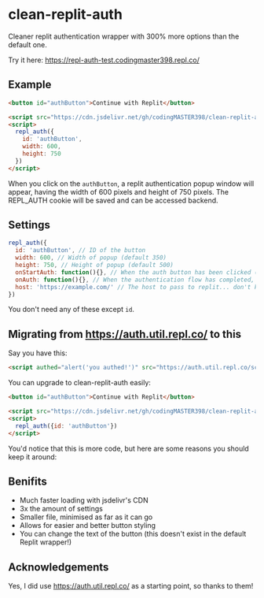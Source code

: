 # clean-replit-auth
Cleaner replit authentication wrapper with 300% more options than the default one.

Try it here: https://repl-auth-test.codingmaster398.repl.co/

## Example
```html
<button id="authButton">Continue with Replit</button>

<script src="https://cdn.jsdelivr.net/gh/codingMASTER398/clean-replit-auth/auth.min.js"></script>
<script>
  repl_auth({
    id: 'authButton',
    width: 600,
    height: 750
  })
</script>
```
When you click on the `authButton`, a replit authentication popup window will appear, having the width of 600 pixels and height of 750 pixels.
The REPL_AUTH cookie will be saved and can be accessed backend.

## Settings
```js
repl_auth({
  id: 'authButton', // ID of the button
  width: 600, // Width of popup (default 350)
  height: 750, // Height of popup (default 500)
  onStartAuth: function(){}, // When the auth button has been clicked (default nothing)
  onAuth: function(){}, // When the authentication flow has completed, so you can reload the page or whatever (default reload)
  host: 'https://example.com/' // The host to pass to replit... don't know why you'd wanna change this. (default actual host)
})
```
You don't need any of these except `id`.

## Migrating from https://auth.util.repl.co/ to this
Say you have this:
```html
<script authed="alert('you authed!')" src="https://auth.util.repl.co/script.js"></script>
```
You can upgrade to clean-replit-auth easily:
```html
<button id="authButton">Continue with Replit</button>

<script src="https://cdn.jsdelivr.net/gh/codingMASTER398/clean-replit-auth/auth.min.js"></script>
<script>
  repl_auth({id: 'authButton'})
</script>
```
You'd notice that this is more code, but here are some reasons you should keep it around:

## Benifits
 - Much faster loading with jsdelivr's CDN
 - 3x the amount of settings
 - Smaller file, minimised as far as it can go
 - Allows for easier and better button styling
 - You can change the text of the button (this doesn't exist in the default Replit wrapper!)

## Acknowledgements
Yes, I did use https://auth.util.repl.co/ as a starting point, so thanks to them!
